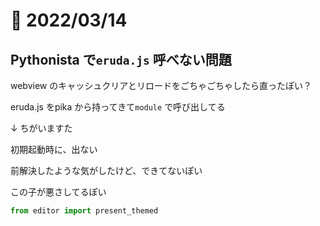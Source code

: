 # 📝 2022/03/14

## Pythonista で`eruda.js` 呼べない問題


webview のキャッシュクリアとリロードをごちゃごちゃしたら直ったぽい？


eruda.js をpika から持ってきて`module` で呼び出してる

↓ ちがいますた


初期起動時に、出ない


前解決したような気がしたけど、できてないぽい


この子が悪さしてるぽい

``` .py
from editor import present_themed
```


